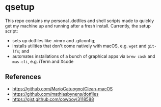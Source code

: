 # qsetup
This repo contains my personal .dotfiles and shell scripts made to quickly get my machine up and running after a fresh install. Currently, the setup script:
- sets up dotfiles like .vimrc and .gitconfig;
- installs utilities that don't come natively with macOS, e.g. `wget` and `git-lfs`; and
- automates installations of a bunch of graphical apps via `brew cask` and `mas-cli`, e.g. iTerm and Xcode

## References
- https://github.com/MarioCatuogno/Clean-macOS
- https://github.com/mathiasbynens/dotfiles
- https://gist.github.com/cowboy/3118588
